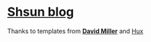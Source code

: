 # [Shsun blog](https://shsun2012.github.io)

Thanks to templates from **[David Miller](http://davidmiller.io/)** and [Hux](http://huxpro.github.io)
